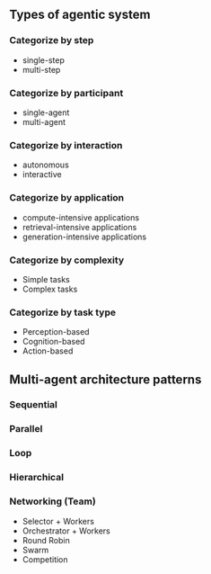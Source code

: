 ## Types of agentic system

### Categorize by step
- single-step
- multi-step

### Categorize by participant
- single-agent
- multi-agent

### Categorize by interaction
- autonomous
- interactive

### Categorize by application
- compute-intensive applications
- retrieval-intensive applications
- generation-intensive applications

### Categorize by complexity
- Simple tasks
- Complex tasks

### Categorize by task type
- Perception-based
- Cognition-based
- Action-based

## Multi-agent architecture patterns

### Sequential
### Parallel
### Loop
### Hierarchical
### Networking (Team)

- Selector + Workers
- Orchestrator + Workers
- Round Robin
- Swarm
- Competition
